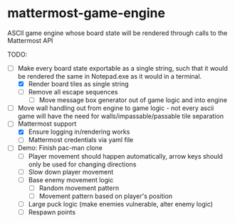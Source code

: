 # mattermost-game-engine
ASCII game engine whose board state will be rendered through calls to the Mattermost API

TODO:
- [ ] Make every board state exportable as a single string, such that it would be rendered the same in Notepad.exe as it would in a terminal.
  - [x] Render board tiles as single string
  - [ ] Remove all escape sequences
    - [ ] Move message box generator out of game logic and into engine
- [ ] Move wall handling out from engine to game logic - not every ascii game will have the need for walls/impassable/passable tile separation
- [ ] Mattermost support
  - [x] Ensure logging in/rendering works
  - [ ] Mattermost credentials via yaml file
- [ ] Demo: Finish pac-man clone
  - [ ] Player movement should happen automatically, arrow keys should only be used for changing directions
  - [ ] Slow down player movement
  - [ ] Base enemy movement logic
    - [ ] Random movement pattern
    - [ ] Movement pattern based on player's position
  - [ ] Large puck logic (make enemies vulnerable, alter enemy logic)
  - [ ] Respawn points
